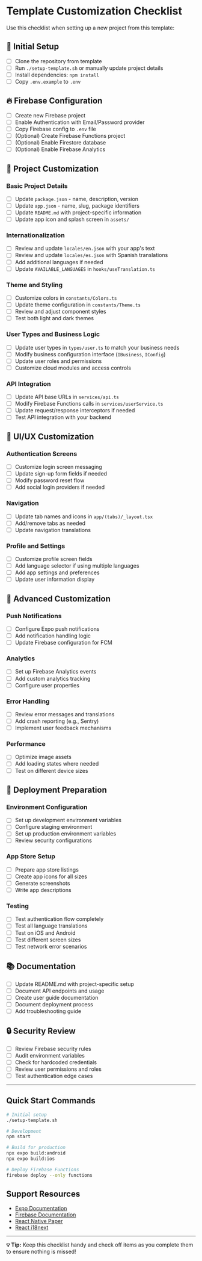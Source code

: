 # Template Customization Checklist

Use this checklist when setting up a new project from this template:

## 🚀 Initial Setup

- [ ] Clone the repository from template
- [ ] Run `./setup-template.sh` or manually update project details
- [ ] Install dependencies: `npm install`
- [ ] Copy `.env.example` to `.env`

## 🔥 Firebase Configuration

- [ ] Create new Firebase project
- [ ] Enable Authentication with Email/Password provider
- [ ] Copy Firebase config to `.env` file
- [ ] (Optional) Create Firebase Functions project
- [ ] (Optional) Enable Firestore database
- [ ] (Optional) Enable Firebase Analytics

## 📱 Project Customization

### Basic Project Details
- [ ] Update `package.json` - name, description, version
- [ ] Update `app.json` - name, slug, package identifiers
- [ ] Update `README.md` with project-specific information
- [ ] Update app icon and splash screen in `assets/`

### Internationalization
- [ ] Review and update `locales/en.json` with your app's text
- [ ] Review and update `locales/es.json` with Spanish translations
- [ ] Add additional languages if needed
- [ ] Update `AVAILABLE_LANGUAGES` in `hooks/useTranslation.ts`

### Theme and Styling
- [ ] Customize colors in `constants/Colors.ts`
- [ ] Update theme configuration in `constants/Theme.ts`
- [ ] Review and adjust component styles
- [ ] Test both light and dark themes

### User Types and Business Logic
- [ ] Update user types in `types/user.ts` to match your business needs
- [ ] Modify business configuration interface (`IBusiness`, `IConfig`)
- [ ] Update user roles and permissions
- [ ] Customize cloud modules and access controls

### API Integration
- [ ] Update API base URLs in `services/api.ts`
- [ ] Modify Firebase Functions calls in `services/userService.ts`
- [ ] Update request/response interceptors if needed
- [ ] Test API integration with your backend

## 🎨 UI/UX Customization

### Authentication Screens
- [ ] Customize login screen messaging
- [ ] Update sign-up form fields if needed
- [ ] Modify password reset flow
- [ ] Add social login providers if needed

### Navigation
- [ ] Update tab names and icons in `app/(tabs)/_layout.tsx`
- [ ] Add/remove tabs as needed
- [ ] Update navigation translations

### Profile and Settings
- [ ] Customize profile screen fields
- [ ] Add language selector if using multiple languages
- [ ] Add app settings and preferences
- [ ] Update user information display

## 🔧 Advanced Customization

### Push Notifications
- [ ] Configure Expo push notifications
- [ ] Add notification handling logic
- [ ] Update Firebase configuration for FCM

### Analytics
- [ ] Set up Firebase Analytics events
- [ ] Add custom analytics tracking
- [ ] Configure user properties

### Error Handling
- [ ] Review error messages and translations
- [ ] Add crash reporting (e.g., Sentry)
- [ ] Implement user feedback mechanisms

### Performance
- [ ] Optimize image assets
- [ ] Add loading states where needed
- [ ] Test on different device sizes

## 🚢 Deployment Preparation

### Environment Configuration
- [ ] Set up development environment variables
- [ ] Configure staging environment
- [ ] Set up production environment variables
- [ ] Review security configurations

### App Store Setup
- [ ] Prepare app store listings
- [ ] Create app icons for all sizes
- [ ] Generate screenshots
- [ ] Write app descriptions

### Testing
- [ ] Test authentication flow completely
- [ ] Test all language translations
- [ ] Test on iOS and Android
- [ ] Test different screen sizes
- [ ] Test network error scenarios

## 📚 Documentation

- [ ] Update README.md with project-specific setup
- [ ] Document API endpoints and usage
- [ ] Create user guide documentation
- [ ] Document deployment process
- [ ] Add troubleshooting guide

## 🔒 Security Review

- [ ] Review Firebase security rules
- [ ] Audit environment variables
- [ ] Check for hardcoded credentials
- [ ] Review user permissions and roles
- [ ] Test authentication edge cases

---

## Quick Start Commands

```bash
# Initial setup
./setup-template.sh

# Development
npm start

# Build for production
npx expo build:android
npx expo build:ios

# Deploy Firebase Functions
firebase deploy --only functions
```

## Support Resources

- [Expo Documentation](https://docs.expo.dev/)
- [Firebase Documentation](https://firebase.google.com/docs)
- [React Native Paper](https://reactnativepaper.com/)
- [React i18next](https://react.i18next.com/)

---

**💡 Tip:** Keep this checklist handy and check off items as you complete them to ensure nothing is missed!
